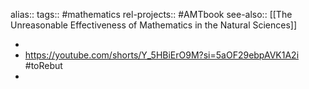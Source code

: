 alias::
tags:: #mathematics
rel-projects:: #AMTbook
see-also:: [[The Unreasonable Effectiveness of Mathematics in the Natural Sciences]]

-
- https://youtube.com/shorts/Y_5HBiErO9M?si=5aOF29ebpAVK1A2i #toRebut
-
